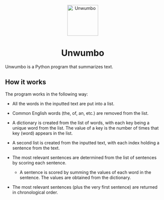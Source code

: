 <p align="center"><img src="https://github.com/haseebT/Unwumbo/blob/master/logo.png" alt="Unwumbo" width="100" height="100"></p>

<h1 align="center">Unwumbo</h1>

Unwumbo is a Python program that summarizes text.

## How it works

The program works in the following way:

- All the words in the inputted text are put into a list.

- Common English words (the, of, an, etc.) are removed from the list.

- A dictionary is created from the list of words, with each key being a unique word from the list. The value of a key is the number of times that key (word) appears in the list.

- A second list is created from the inputted text, with each index holding a sentence from the text.

- The most relevant sentences are determined from the list of sentences by scoring each sentence.

  - A sentence is scored by summing the values of each word in the sentence. The values are obtained from the dictionary.

- The most relevant sentences (plus the very first sentence) are returned in chronological order.
